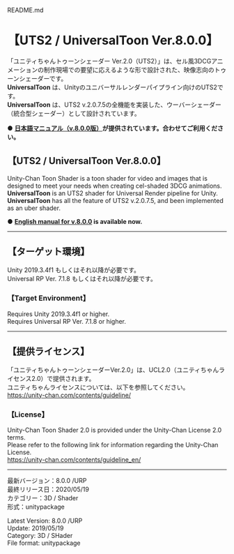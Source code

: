 README.md

# 【UTS2 / UniversalToon Ver.8.0.0】
「ユニティちゃんトゥーンシェーダー Ver.2.0（UTS2）」は、セル風3DCGアニメーションの制作現場での要望に応えるような形で設計された、映像志向のトゥーンシェーダーです。  
**UniversalToon** は、Unityのユニバーサルレンダーパイプライン向けのUTS2です。  
**UniversalToon** は、UTS2 v.2.0.7.5の全機能を実装した、ウーバーシェーダー（統合型シェーダー）として設計されています。  

● **[日本語マニュアル（v.8.0.0版）](https://github.com/unity3d-jp/UnityChanToonShaderVer2_Project/blob/urp/master/Manual/UTS2_Manual_ja.md)が提供されています。合わせてご利用ください。**  


## 【UTS2 / UniversalToon Ver.8.0.0】
Unity-Chan Toon Shader is a toon shader for video and images that is designed to meet your needs when creating cel-shaded 3DCG animations.  
**UniversalToon** is an UTS2 shader for Universal Render pipeline for Unity.  
**UniversalToon** has all the feature of UTS2 v.2.0.7.5, and been implemented as an uber shader.  

● **[English manual for v.8.0.0](https://github.com/unity3d-jp/UnityChanToonShaderVer2_Project/blob/urp/master/Manual/UTS2_Manual_en.md) is available now.**  


-----
## 【ターゲット環境】
Unity 2019.3.4f1 もしくはそれ以降が必要です。  
Universal RP Ver. 7.1.8 もしくはそれ以降が必要です。  


### 【Target Environment】
Requires Unity 2019.3.4f1 or higher.  
Requires Universal RP Ver. 7.1.8 or higher.  

-----
## 【提供ライセンス】
「ユニティちゃんトゥーンシェーダーVer.2.0」は、UCL2.0（ユニティちゃんライセンス2.0）で提供されます。  
ユニティちゃんライセンスについては、以下を参照してください。  
https://unity-chan.com/contents/guideline/

### 【License】
Unity-Chan Toon Shader 2.0 is provided under the Unity-Chan License 2.0 terms.  
Please refer to the following link for information regarding the Unity-Chan License.  
https://unity-chan.com/contents/guideline_en/


-----
最新バージョン：8.0.0 /URP  
最終リリース日：2020/05/19  
カテゴリー：3D / Shader  
形式：unitypackage  

Latest Version: 8.0.0 /URP  
Update: 2019/05/19  
Category: 3D / SHader  
File format: unitypackage  
